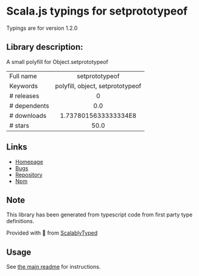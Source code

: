 
# Scala.js typings for setprototypeof

Typings are for version 1.2.0

## Library description:
A small polyfill for Object.setprototypeof

|                    |                 |
| ------------------ | :-------------: |
| Full name          | setprototypeof |
| Keywords           | polyfill, object, setprototypeof |
| # releases         | 0 |
| # dependents       | 0.0 |
| # downloads        | 1.7378015633333334E8 |
| # stars            | 50.0 |

## Links
- [Homepage](https://github.com/wesleytodd/setprototypeof)
- [Bugs](https://github.com/wesleytodd/setprototypeof/issues)
- [Repository](https://github.com/wesleytodd/setprototypeof)
- [Npm](https://www.npmjs.com/package/setprototypeof)
    


## Note
This library has been generated from typescript code from first party type definitions.

Provided with :purple_heart: from [ScalablyTyped](https://github.com/oyvindberg/ScalablyTyped)

## Usage
See [the main readme](../../readme.md) for instructions.



